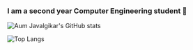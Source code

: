### I am a second year Computer Engineering student 👋

<!--
**AumJavalgikar/AumJavalgikar** is a ✨ _special_ ✨ repository because its `README.md` (this file) appears on your GitHub profile.

Here are some ideas to get you started:

- 🔭 I’m currently working on ...
- 🌱 I’m currently learning ...
- 👯 I’m looking to collaborate on ...
- 🤔 I’m looking for help with ...
- 💬 Ask me about ...
- 📫 How to reach me: ...
- 😄 Pronouns: ...
- ⚡ Fun fact: ...
-->

![Aum Javalgikar's GitHub stats](https://github-readme-stats.vercel.app/api?username=AumJavalgikar&show_icons=true&custom_title=Aum%20Javalgikar's%20GitHub%20stats&bg_color=30,02d6c9,9efd38,79e802,1efd87,02d6c9&title_color=0f02e3)

![Top Langs](https://github-readme-stats.vercel.app/api/top-langs/?username=AumJavalgikar&bg_color=30,02d6c9,9efd38,79e802,1efd87,02d6c9&title_color=0f02e3)
